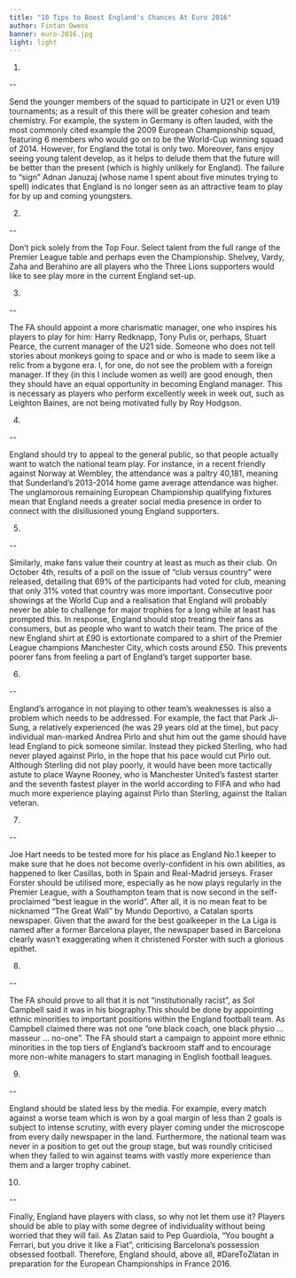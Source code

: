 ```yaml
---
title: "10 Tips to Boost England's Chances At Euro 2016"
author: Fintan Owens
banner: euro-2016.jpg
light: light
---
```


1.
--

Send the younger members of the squad to participate in U21 or even U19 tournaments; as a result of this there will be greater cohesion and team chemistry. For example, the system in Germany is often lauded, with the most commonly cited example the 2009 European Championship squad, featuring 6 members who would go on to be the World-Cup winning squad of 2014. However, for England the total is only two. Moreover, fans enjoy seeing young talent develop, as it helps to delude them that the future will be better than the present (which is highly unlikely for England). The failure to “sign” Adnan Januzaj (whose name I spent about five minutes trying to spell) indicates that England is no longer seen as an attractive team to play for by up and coming youngsters.

2.
--

Don’t pick solely from the Top Four. Select talent from the full range of the Premier League table and perhaps even the Championship. Shelvey, Vardy, Zaha and Berahino are all players who the Three Lions supporters would like to see play more in the current England set-up.  

3.
--

The FA should appoint a more charismatic manager, one who inspires his players to play for him: Harry Redknapp, Tony Pulis or, perhaps, Stuart Pearce, the current manager of the U21 side. Someone who does not tell stories about monkeys going to space and or who is made to seem like a relic from a bygone era. I, for one, do not see the problem with a foreign manager. If they (in this I include women as well) are good enough, then they should have an equal opportunity in becoming England manager. This is necessary as players who perform excellently week in week out, such as Leighton Baines, are not being motivated fully by Roy Hodgson.

4.
--

England should try to appeal to the general public, so that people actually want to watch the national team play. For instance, in a recent friendly against Norway at Wembley, the attendance was a paltry 40,181, meaning that Sunderland’s 2013-2014 home game average attendance was higher. The unglamorous remaining European Championship qualifying fixtures mean that England needs a greater social media presence in order to connect with the disillusioned young England supporters.

5.
--

Similarly, make fans value their country at least as much as their club. On October 4th, results of a poll on the issue of “club versus country” were released, detailing that 69% of the participants had voted for club, meaning that only 31% voted that country was more important. Consecutive poor showings at the World Cup and a realisation that England will probably never be able to challenge for major trophies for a long while at least has prompted this. In response, England should stop treating their fans as consumers, but as people who want to watch their team. The price of the new England shirt at £90 is extortionate compared to a shirt of the Premier League champions Manchester City, which costs around £50. This prevents poorer fans from feeling a part of England’s target supporter base.

6.
--

England’s arrogance in not playing to other team’s weaknesses is also a problem which needs to be addressed. For example, the fact that Park Ji-Sung, a relatively experienced (he was 29 years old at the time), but pacy individual man-marked Andrea Pirlo and shut him out the game should have lead England to pick someone similar. Instead they picked Sterling, who had never played against Pirlo, in the hope that his pace would cut Pirlo out. Although Sterling did not play poorly, it would have been more tactically astute to place Wayne Rooney, who is Manchester United’s fastest starter and the seventh fastest player in the world according to FIFA and who had much more experience playing against Pirlo than Sterling, against the Italian veteran.

7.
--

Joe Hart needs to be tested more for his place as England No.1 keeper to make sure that he does not become overly-confident in his own abilities, as happened to Iker Casillas, both in Spain and Real-Madrid jerseys. Fraser Forster should be utilised more, especially as he now plays regularly in the Premier League, with a Southampton team that is now second in the self-proclaimed “best league in the world”. After all, it is no mean feat to be nicknamed “The Great Wall” by Mundo Deportivo, a Catalan sports newspaper. Given that the award for the best goalkeeper in the La Liga is named after a former Barcelona player, the newspaper based in Barcelona clearly wasn’t exaggerating when it christened Forster with such a  glorious epithet.

8.
--

The FA should prove to all that it is not “institutionally racist”, as Sol Campbell said it was in his biography.This should be done by appointing ethnic minorities to important positions within the England football team. As Campbell claimed there was not one “one black coach, one black physio ... masseur ... no-one”. The FA should start a campaign to appoint more ethnic minorities in the top tiers of England’s backroom staff and to encourage more non-white managers to start managing in English football leagues.

9.
--

England should be slated less by the media. For example, every match against a worse team which is won by a goal margin of less than 2 goals is subject to intense scrutiny, with every player coming under the microscope from every daily newspaper in the land. Furthermore, the national team was never in a position to get out the group stage, but was roundly criticised when they failed to win against teams with vastly more experience than them and a larger trophy cabinet.

10.
--

Finally, England have players with class, so why not let them use it? Players should be able to play with some degree of individuality without being worried that they will fail. As Zlatan said to Pep Guardiola, “You bought a Ferrari, but you drive it like a Fiat”, criticising Barcelona’s possession obsessed football. Therefore, England should, above all, #DareToZlatan in preparation for the European Championships in France 2016.
